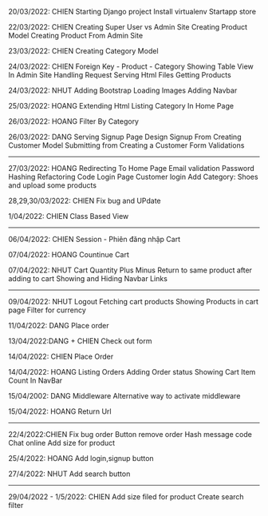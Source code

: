 20/03/2022: CHIEN
Starting Django project
Install virtualenv
Startapp store

22/03/2022: CHIEN
Creating Super User vs Admin Site
Creating Product Model
Creating Product From Admin Site

23/03/2022: CHIEN
Creating Category Model

24/03/2022: CHIEN
Foreign Key - Product - Category
Showing Table View In Admin Site
Handling Request
Serving Html Files
Getting Products

24/03/2022: NHUT
Adding Bootstrap
Loading Images
Adding Navbar

25/03/2022: HOANG
Extending Html
Listing Category In Home Page

26/03/2022: HOANG
Filter By Category

26/03/2022: DANG
Serving Signup Page
Design Signup From
Creating Customer Model
Submitting from
Creating a Customer
Form Validations

---------------------------------------------------

27/03/2022: HOANG 
Redirecting To Home Page
Email validation
Password Hashing
Refactoring Code
Login Page
Customer login
Add Category: Shoes and upload some products

28,29,30/03/2022: CHIEN
Fix bug and UPdate

1/04/2022: CHIEN
Class Based View

---------------------------------------------------

06/04/2022: CHIEN
Session - Phiên đăng nhập
Cart

07/04/2022: HOANG
Countinue Cart

07/04/2022: NHUT
Cart Quantity Plus Minus
Return to same product after adding to cart
Showing and Hiding Navbar Links

---------------------------------------------------

09/04/2022: NHUT
Logout
Fetching cart products
Showing Products in cart page
Filter for currency 

11/04/2022: DANG
Place order 

13/04/2022:DANG + CHIEN
Check out form

14/04/2022: CHIEN
Place Order 

14/04/2022: HOANG
Listing Orders
Adding Order status
Showing Cart Item Count In NavBar

15/04/2002: DANG
Middleware 
Alternative way to activate middleware

15/04/2022: HOANG
Return Url 

---------------------------------------------------

22/4/2022:CHIEN
Fix bug order
Button remove order
Hash message code
Chat online
Add size for product

25/4/2022: HOANG
Add login,signup button 

27/4/2022: NHUT
Add search button

---------------------------------------------------

29/04/2022 - 1/5/2022: CHIEN
Add size filed for product
Create search filter

